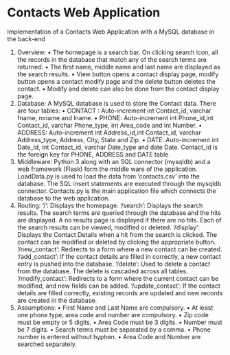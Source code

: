 # Contacts Web Application
Implementation of a Contacts Web Application with a MySQL database in the back-end
1. Overview:
• The homepage is a search bar. On clicking search icon, all the records in the database that match any of the search terms are returned.
• The first name, middle name and last name are displayed as the search results.
• View button opens a contact display page, modify button opens a contact modify page and the delete button deletes the contact.
• Modify and delete can also be done from the contact display page.
2. Database:
A MySQL database is used to store the Contact data. There are four tables:
• CONTACT : Auto-increment int Contact_id, varchar fname, mname and lname.
• PHONE: Auto-increment int Phone_id,int Contact_id, varchar Phone_type, int Area_code and int Number.
• ADDRESS: Auto-increment int Address_id,int Contact_id, varchar Address_type, Address, City, State and Zip.
• DATE: Auto-increment int Date_id, int Contact_id, varchar Date_type and date Date.
Contact_id is the foreign key for PHONE, ADDRESS and DATE table.
3. Middleware:
Python 3 along with an SQL connector (mysqldb) and a web framework (Flask) form the middle ware of the application.
LoadData.py is used to load the data from ‘contacts.csv’ into the database. The SQL insert statements are executed through the mysqldb connector.
Contacts.py is the main application file which connects the database to the web application.
4. Routing:
‘/’: Displays the homepage.
‘/search’: Displays the search results. The search terms are queried through the database and the hits are displayed. A no results page is displayed if there are no hits. Each of the search results can be viewed, modified or deleted.
‘/display’: Displays the Contact Details when a hit from the search is clicked. The contact can be modified or deleted by clicking the appropriate button.
‘/new_contact’: Redirects to a form where a new contact can be created.
‘/add_contact’: If the contact details are filled in correctly, a new contact entry is pushed into the database.
‘/delete’: Used to delete a contact from the database. The delete is cascaded across all tables.
‘/modify_contact’: Redirects to a form where the current contact can be modified, and new fields can be added.
‘/update_contact’: If the contact details are filled correctly, existing records are updated and new records are created in the database.
5. Assumptions:
• First Name and Last Name are compulsory.
• At least one phone type, area code and number are compulsory.
• Zip code must be empty or 5 digits.
• Area Code must be 3 digits.
• Number must be 7 digits.
• Search terms must be separated by a comma.
• Phone number is entered without hyphen.
• Area Code and Number are searched separately.
